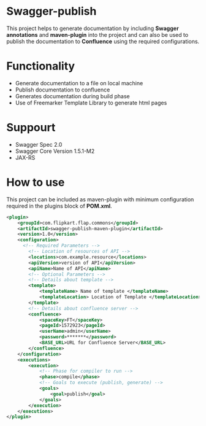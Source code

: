 # Swagger-publish

This project helps to generate documentation by including **Swagger annotations** and **maven-plugin** into the project and can also be used to publish the documentation to **Confluence** using the required configurations.  


# Functionality

* Generate documentation to a file on local machine
* Publish documentation to confluence
* Generates documentation during build phase
* Use of Freemarker Template Library to generate html pages

# Suppourt

* Swagger Spec 2.0
* Swagger Core Version 1.5.1-M2
* JAX-RS

# How to use

This project can be included as maven-plugin with minimum configuration required in the plugins block of **POM.xml**.

```xml
<plugin>
    <groupId>com.flipkart.flap.commons</groupId>
    <artifactId>swagger-publish-maven-plugin</artifactId>
    <version>1.0</version>
    <configuration>
      <!-- Required Parameters -->
        <!-- Location of resources of API -->
        <locations>com.example.resource</locations>
        <apiVersion>version of API</apiVersion>
        <apiName>Name of API</apiName>
        <!-- Optional Parameters -->
        <!-- Details about template -->
        <template>
            <templateName> Name of template </templateName>
            <templateLocation> Location of Template </templateLocation>
        </template>
        <!-- Details about confluence server -->
        <confluence>
            <spaceKey>FT</spaceKey>
            <pageId>1572923</pageId>
            <userName>admin</userName>
            <password>*******</password>
            <BASE_URL>URL for Confluence Server</BASE_URL>
        </confluence>
    </configuration>
    <executions>
        <execution>
            <!-- Phase for compiler to run -->
            <phase>compile</phase>
            <!-- Goals to execute (publish, generate) -->
            <goals>
                <goal>publish</goal>
            </goals>
        </execution>
    </executions>
</plugin>
